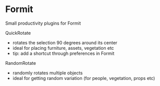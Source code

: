# Formit
Small productivity plugins for Formit

QuickRotate
  - rotates the selection 90 degrees around its center
  - ideal for placing furniture, assets, vegetation etc
  - tip: add a shortcut through preferences in Formit

RandomRotate
  - randomly rotates multiple objects
  - ideal for getting random variation (for people, vegetation, props etc)
  
